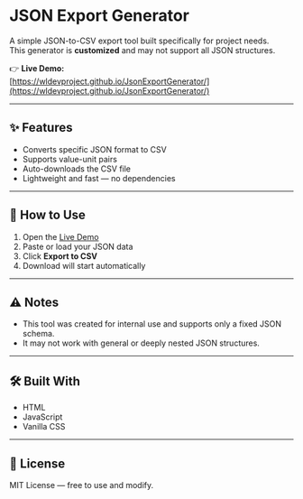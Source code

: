 # JSON Export Generator

A simple JSON-to-CSV export tool built specifically for project needs.  
This generator is **customized** and may not support all JSON structures.

👉 **Live Demo:**  
[https://wldevproject.github.io/JsonExportGenerator/](https://wldevproject.github.io/JsonExportGenerator/)

---

## ✨ Features

- Converts specific JSON format to CSV
- Supports value-unit pairs
- Auto-downloads the CSV file
- Lightweight and fast — no dependencies

---

## 📁 How to Use

1. Open the [Live Demo](https://wldevproject.github.io/JsonExportGenerator/)
2. Paste or load your JSON data
3. Click **Export to CSV**
4. Download will start automatically

---

## ⚠️ Notes

- This tool was created for internal use and supports only a fixed JSON schema.
- It may not work with general or deeply nested JSON structures.

---

## 🛠 Built With

- HTML
- JavaScript
- Vanilla CSS

---

## 📄 License

MIT License — free to use and modify.
